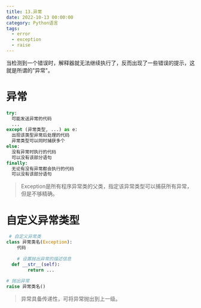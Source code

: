 ```yaml
---
title: 13.异常
date: 2022-10-13 00:00:00
category: Python语言
tags:
  - error
  - exception
  - raise
---
```


当检测到一个错误时，解释器就⽆法继续执行了，反而出现了一些错误的提示，这就是所谓的"异常"。

# 异常

```python
try:
  可能发送异常的代码
  ...
except (异常类型, ...) as e:
  出现该类型异常后处理的代码
  异常类型可以同时捕获多个
else:
  没有异常时执行的代码
  可以没有该部分语句
finally:
  无论有没有异常都会执行的代码
  可以没有该部分语句
```

> Exception是所有程序异常类的父类，指定该异常类型可以捕获所有异常，但是不够精确。

# 自定义异常类型

```python
 # 自定义异常类
class 异常类名(Exception):
	代码
  
	# 设置抛出异常的描述信息 
  def __str__(self):
		return ...
  
# 抛出异常
raise 异常类名()
```

> 异常具备传递性，可将异常抛出到上一级。